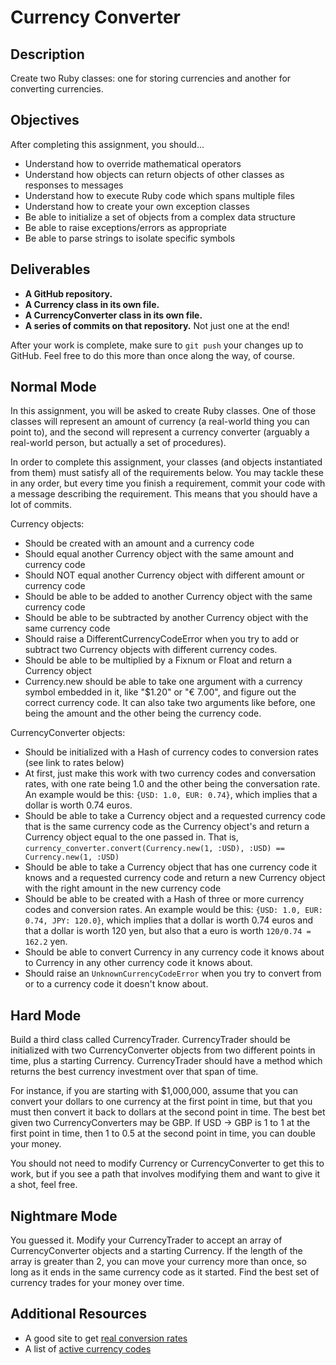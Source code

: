 # Currency Converter

## Description

Create two Ruby classes: one for storing currencies and another for converting currencies.

## Objectives

After completing this assignment, you should...

* Understand how to override mathematical operators
* Understand how objects can return objects of other classes as responses to messages
* Understand how to execute Ruby code which spans multiple files
* Understand how to create your own exception classes
* Be able to initialize a set of objects from a complex data structure
* Be able to raise exceptions/errors as appropriate
* Be able to parse strings to isolate specific symbols

## Deliverables

* **A GitHub repository.**
* **A Currency class in its own file.**
* **A CurrencyConverter class in its own file.**
* **A series of commits on that repository.**  Not just one at the end!

After your work is complete, make sure to `git push` your changes up to GitHub.  Feel free to do this more than once along the way, of course.

## Normal Mode

In this assignment, you will be asked to create Ruby classes.  One of those classes will represent an amount of currency (a real-world thing you can point to), and the second will represent a currency converter (arguably a real-world person, but actually a set of procedures).

In order to complete this assignment, your classes (and objects instantiated from them) must satisfy all of the requirements below.  You may tackle these in any order, but every time you finish a requirement, commit your code with a message describing the requirement.  This means that you should have a lot of commits.

Currency objects:

* Should be created with an amount and a currency code
* Should equal another Currency object with the same amount and currency code
* Should NOT equal another Currency object with different amount or currency code
* Should be able to be added to another Currency object with the same currency code
* Should be able to be subtracted by another Currency object with the same currency code
* Should raise a DifferentCurrencyCodeError when you try to add or subtract two Currency objects with different currency codes.
* Should be able to be multiplied by a Fixnum or Float and return a Currency object
* Currency.new should be able to take one argument with a currency symbol embedded in it, like "$1.20" or "€ 7.00", and figure out the correct currency code. It can also take two arguments like before, one being the amount and the other being the currency code.

CurrencyConverter objects:

* Should be initialized with a Hash of currency codes to conversion rates (see link to rates below)
* At first, just make this work with two currency codes and conversation rates, with one rate being 1.0 and the other being the conversation rate. An example would be this: `{USD: 1.0, EUR: 0.74}`, which implies that a dollar is worth 0.74 euros.
* Should be able to take a Currency object and a requested currency code that is the same currency code as the Currency object's and return a Currency object equal to the one passed in.  That is, `currency_converter.convert(Currency.new(1, :USD), :USD) == Currency.new(1, :USD)`
* Should be able to take a Currency object that has one currency code it knows and a requested currency code and return a new Currency object with the right amount in the new currency code
* Should be able to be created with a Hash of three or more currency codes and conversion rates. An example would be this: `{USD: 1.0, EUR: 0.74, JPY: 120.0}`, which implies that a dollar is worth 0.74 euros and that a dollar is worth 120 yen, but also that a euro is worth `120/0.74 = 162.2` yen.
* Should be able to convert Currency in any currency code it knows about to Currency in any other currency code it knows about.
* Should raise an `UnknownCurrencyCodeError` when you try to convert from or to a currency code it doesn't know about.

## Hard Mode

Build a third class called CurrencyTrader.  CurrencyTrader should be initialized with two CurrencyConverter objects from two different points in time, plus a starting Currency.  CurrencyTrader should have a method which returns the best currency investment over that span of time.

For instance, if you are starting with $1,000,000, assume that you can convert your dollars to one currency at the first point in time, but that you must then convert it back to dollars at the second point in time.  The best bet given two CurrencyConverters may be GBP.  If USD -> GBP is 1 to 1 at the first point in time, then 1 to 0.5 at the second point in time, you can double your money.

You should not need to modify Currency or CurrencyConverter to get this to work, but if you see a path that involves modifying them and want to give it a shot, feel free.

## Nightmare Mode

You guessed it.  Modify your CurrencyTrader to accept an array of CurrencyConverter objects and a starting Currency.  If the length of the array is greater than 2, you can move your currency more than once, so long as it ends in the same currency code as it started.  Find the best set of currency trades for your money over time.

## Additional Resources

* A good site to get [real conversion rates](http://www.xe.com/currencyconverter/#rates)
* A list of [active currency codes](https://en.wikipedia.org/wiki/ISO_4217#Active_codes)
